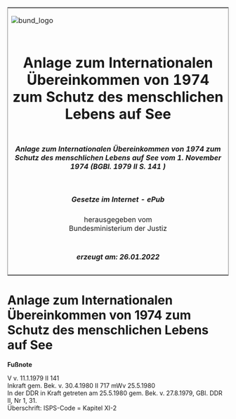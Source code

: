 <span id="DECKBLATT.html"></span>

<table border="0" frame="border" width="100%">

<tr valign="top">

<td align="left">

![bund\_logo](BfJ_2021_Web_de_de.gif)

</td>

<td align="right">

 

</td>

</tr>

<tr align="center" valign="middle">

<td colspan="2">

# Anlage zum Internationalen Übereinkommen von 1974 zum Schutz des menschlichen Lebens auf See

</td>

</tr>

<tr align="center" valign="middle">

<td colspan="2">

##### Anlage zum Internationalen Übereinkommen von 1974 zum Schutz des menschlichen Lebens auf See vom 1. November 1974 (BGBl. 1979 II S. 141 )

</td>

</tr>

<tr align="center" valign="middle">

<td colspan="2">

  
  

##### Gesetze im Internet - ePub  
  
herausgegeben vom  
Bundesministerium der Justiz

</td>

</tr>

<tr align="center" valign="bottom">

<td colspan="2">

  
  

##### erzeugt am: 26.01.2022

</td>

</tr>

</table>

<span id="BJNR301439979.html"></span>

# Anlage zum Internationalen Übereinkommen von 1974 zum Schutz des menschlichen Lebens auf See

<div>

  
**Fußnote**

<div class="jnhtml">

<div>

<div class="jurAbsatz">

V v. 11.1.1979 II 141  
Inkraft gem. Bek. v. 30.4.1980 II 717 mWv 25.5.1980  
In der DDR in Kraft getreten am 25.5.1980 gem. Bek. v. 27.8.1979, GBl.
DDR II, Nr 1, 31.  
Überschrift: ISPS-Code = Kapitel XI-2

</div>

</div>

</div>

</div>
